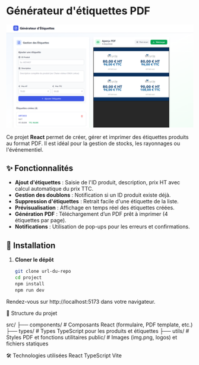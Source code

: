 # Générateur d'étiquettes PDF

![Aperçu du projet](public/img.PNG)

Ce projet **React** permet de créer, gérer et imprimer des étiquettes produits au format PDF. Il est idéal pour la gestion de stocks, les rayonnages ou l'événementiel.

## ✨ Fonctionnalités

- **Ajout d'étiquettes** : Saisie de l'ID produit, description, prix HT avec calcul automatique du prix TTC.
- **Gestion des doublons** : Notification si un ID produit existe déjà.
- **Suppression d'étiquettes** : Retrait facile d'une étiquette de la liste.
- **Prévisualisation** : Affichage en temps réel des étiquettes créées.
- **Génération PDF** : Téléchargement d’un PDF prêt à imprimer (4 étiquettes par page).
- **Notifications** : Utilisation de pop-ups pour les erreurs et confirmations.

## 🚀 Installation

1. **Cloner le dépôt**
   ```bash
   git clone url-du-repo
   cd project
   npm install
   npm run dev
   
Rendez-vous sur http://localhost:5173 dans votre navigateur.

📁 Structure du projet

src/
├── components/      # Composants React (formulaire, PDF template, etc.)
├── types/           # Types TypeScript pour les produits et étiquettes
├── utils/           # Styles PDF et fonctions utilitaires
public/              # Images (img.png, logos) et fichiers statiques

🛠️ Technologies utilisées
React
TypeScript
Vite
